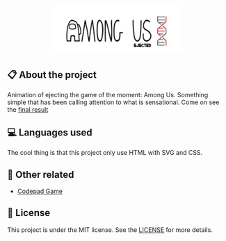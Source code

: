 
<h1 align="center">
    <img src="./images/logo-repo-among.png" alt="Netflix Clone by Jhony Walker" width="300px" />
</h1>

## :clipboard: About the project

Animation of ejecting the game of the moment: Among Us. Something simple that has been calling attention to what is sensational. Come on see the [final result](https://jhonywalker-pixel.github.io/among-us-ejected/)

## :computer: Languages used

The cool thing is that this project only use HTML 
with SVG and CSS.

## :floppy_disk: Other related

- [Codepad Game](https://jhonywalker-pixel.github.io/among-us-codepad/)


## :book: License

This project is under the MIT license. See the [LICENSE](LICENSE.md) for more details.
